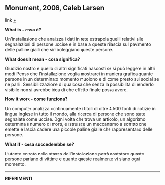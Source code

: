 ## Monument, 2006, Caleb Larsen      

link [+](http://www.siusoon.net/dat/2008/10/08/inspiring-work-monument-if-it-bleeds-it-leads-2006-by-caleb-larsen/)<br>

**What is - cosa è?** 

Un’installazione che analizza i dati in rete estrapola quelli relativi alle segnalazioni di persone uccise e in base a queste rilascia sul pavimento delle palline gialli che simboleggiano queste persone.
 
**What does it mean - cosa significa?**  

Giudizio nostro e quello di altri significati nascosti se si può leggere in altri modi Penso che l’installazione voglia mostrarci in maniera grafica quante persone in un determinato momento muoiono e di come presto sui social se ne parli. Sensibilizzazione di qualcosa che senza la possibilità di renderlo visibile non si avrebbe idea di che effetto finale possa avere.

**How it work - come funziona?**  

Un computer analizza continuamente i titoli di oltre 4.500 fonti di notizie in lingua inglese in tutto il mondo, alla ricerca di persone che sono state segnalate come uccise. Ogni volta che trova un articolo, un algoritmo determina il numero di morti, e istruisce un meccanismo a soffitto che emette e lascia cadere una piccole palline gialle che rappresentano delle persone.

**What if - cosa succederebbe se?**  

L’utente entrato nella stanza dell’installazione potrà costatare quante persone parlano di vittime e quante queste realmente vi siano ogni momento.

------------

**RIFERIMENTI**
